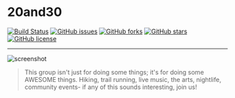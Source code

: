 # 20and30
[![Build Status](https://travis-ci.org/shgysk8zer0/20and30.svg?branch=master)](https://travis-ci.org/shgysk8zer0/20and30)
[![GitHub issues](https://img.shields.io/github/issues/shgysk8zer0/20and30.svg)](https://github.com/shgysk8zer0/20and30/issues)
[![GitHub forks](https://img.shields.io/github/forks/shgysk8zer0/20and30.svg)](https://github.com/shgysk8zer0/20and30/network)
[![GitHub stars](https://img.shields.io/github/stars/shgysk8zer0/20and30.svg)](https://github.com/shgysk8zer0/20and30/stargazers)
[![GitHub license](https://img.shields.io/github/license/shgysk8zer0/20and30.svg)](https://github.com/shgysk8zer0/20and30/blob/master/LICENSE)
- - -
![screenshot](https://i.imgur.com/PpaFZCHl.png)

> This group isn't just for doing some things; it's for doing some AWESOME things.
> Hiking, trail running, live music, the arts, nightlife, community events- if
> any of this sounds interesting, join us!

